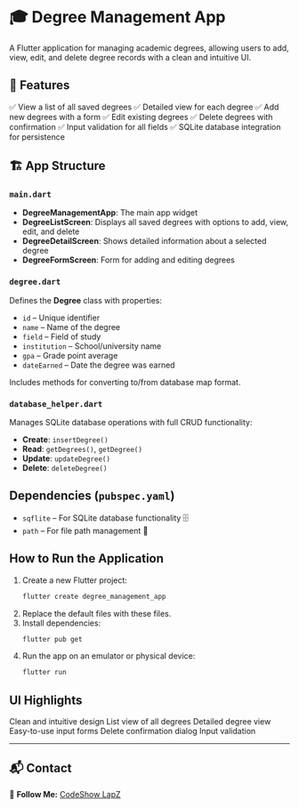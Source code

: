 # 🎓 Degree Management App

A Flutter application for managing academic degrees, allowing users to add, view, edit, and delete degree records with a clean and intuitive UI.

## 📌 Features
✅ View a list of all saved degrees
✅ Detailed view for each degree
✅ Add new degrees with a form
✅ Edit existing degrees
✅ Delete degrees with confirmation
✅ Input validation for all fields
✅ SQLite database integration for persistence

## 🏗 App Structure

### `main.dart`
- **DegreeManagementApp**: The main app widget
- **DegreeListScreen**: Displays all saved degrees with options to add, view, edit, and delete
- **DegreeDetailScreen**: Shows detailed information about a selected degree
- **DegreeFormScreen**: Form for adding and editing degrees

### `degree.dart`
Defines the **Degree** class with properties:
-  `id` – Unique identifier
-  `name` – Name of the degree
-  `field` – Field of study
-  `institution` – School/university name
-  `gpa` – Grade point average
-  `dateEarned` – Date the degree was earned

Includes methods for converting to/from database map format.

### `database_helper.dart`
Manages SQLite database operations with full CRUD functionality:
-  **Create**: `insertDegree()`
-  **Read**: `getDegrees()`, `getDegree()`
-  **Update**: `updateDegree()`
-  **Delete**: `deleteDegree()`

##  Dependencies (`pubspec.yaml`)
- `sqflite` – For SQLite database functionality 🗄
- `path` – For file path management 📂

##  How to Run the Application
1. Create a new Flutter project:
   ```sh
   flutter create degree_management_app
   ```
2. Replace the default files with these files.
3. Install dependencies:
   ```sh
   flutter pub get
   ```
4. Run the app on an emulator or physical device:
   ```sh
   flutter run
   ```

##  UI Highlights
 Clean and intuitive design
 List view of all degrees
 Detailed degree view
 Easy-to-use input forms
 Delete confirmation dialog
 Input validation

---

## 📬 Contact
🔗 **Follow Me:** [CodeShow LapZ](https://codeshow-lapz.web.app/presentation) 

